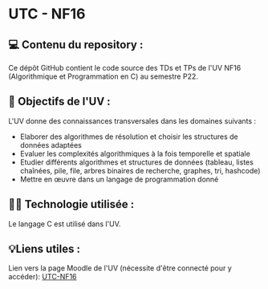 # UTC - NF16

## 💻︎ Contenu du repository :

Ce dépôt GitHub contient le code source des TDs et TPs de l'UV NF16 (Algorithmique et Programmation en C) au semestre P22. 


## 🎯 Objectifs de l'UV :

L'UV donne des connaissances transversales dans les domaines suivants : 
- Elaborer des algorithmes de résolution et choisir les structures de données adaptées
- Evaluer les complexités algorithmiques à la fois temporelle et spatiale
- Etudier différents algorithmes et structures de données (tableau, listes chaînées, pile, file, arbres binaires de recherche, graphes, tri, hashcode)
- Mettre en œuvre dans un langage de programmation donné


## 🧑‍💻 Technologie utilisée :

Le langage C est utilisé dans l'UV.


## 💡Liens utiles :

Lien vers la page Moodle de l'UV (nécessite d'être connecté pour y accéder): [UTC-NF16](	https://moodle.utc.fr/course/view.php?name=NF16)
